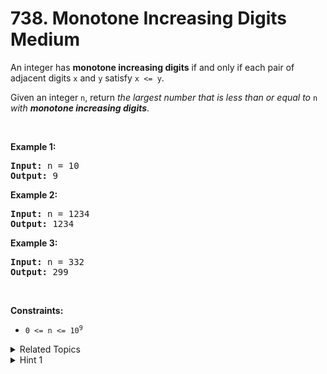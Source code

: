 
# 738. Monotone Increasing Digits<br> Medium

<p>An integer has <strong>monotone increasing digits</strong> if and only if each pair of adjacent digits <code>x</code> and <code>y</code> satisfy <code>x &lt;= y</code>.</p>

<p>Given an integer <code>n</code>, return <em>the largest number that is less than or equal to </em><code>n</code><em> with <strong>monotone increasing digits</strong></em>.</p>

<p>&nbsp;</p>
<p><strong class="example">Example 1:</strong></p>

<pre>
<strong>Input:</strong> n = 10
<strong>Output:</strong> 9
</pre>

<p><strong class="example">Example 2:</strong></p>

<pre>
<strong>Input:</strong> n = 1234
<strong>Output:</strong> 1234
</pre>

<p><strong class="example">Example 3:</strong></p>

<pre>
<strong>Input:</strong> n = 332
<strong>Output:</strong> 299
</pre>

<p>&nbsp;</p>
<p><strong>Constraints:</strong></p>

<ul>
	<li><code>0 &lt;= n &lt;= 10<sup>9</sup></code></li>
</ul>


<details>

<summary> Related Topics </summary>

-	`Math`
-	`Greedy`

</details>


<details>
<summary> Hint 1 </summary>
Build the answer digit by digit, adding the largest possible one that would make the number still less than or equal to N.
</details>
